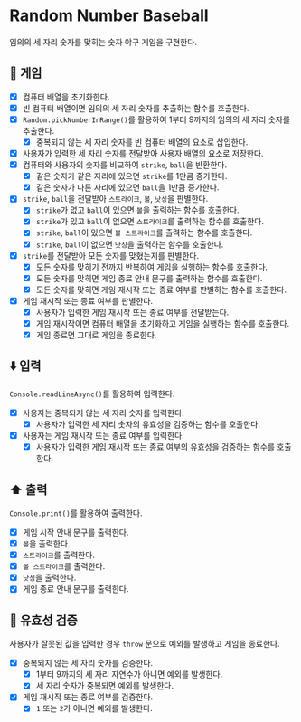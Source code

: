 # Random Number Baseball

임의의 세 자리 숫자를 맞히는 숫자 야구 게임을 구현한다.

## 🎰 게임

- [x] 컴퓨터 배열을 초기화한다.
- [x] 빈 컴퓨터 배열이면 임의의 세 자리 숫자를 추출하는 함수를 호출한다.
- [x] `Random.pickNumberInRange()`를 활용하여 1부터 9까지의 임의의 세 자리 숫자를 추출한다.
  - [x] 중복되지 않는 세 자리 숫자를 빈 컴퓨터 배열의 요소로 삽입한다.
- [x] 사용자가 입력한 세 자리 숫자를 전달받아 사용자 배열의 요소로 저장한다.
- [x] 컴퓨터와 사용자의 숫자를 비교하여 `strike`, `ball`을 반환한다.
  - [x] 같은 숫자가 같은 자리에 있으면 `strike`를 1만큼 증가한다.
  - [x] 같은 숫자가 다른 자리에 있으면 `ball`을 1만큼 증가한다.
- [x] `strike`, `ball`을 전달받아 `스트라이크`, `볼`, `낫싱`을 판별한다.
  - [x] `strike`가 없고 `ball`이 있으면 `볼`을 출력하는 함수를 호출한다.
  - [x] `strike`가 있고 `ball`이 없으면 `스트라이크`를 출력하는 함수를 호출한다.
  - [x] `strike`, `ball`이 있으면 `볼 스트라이크`를 출력하는 함수를 호출한다.
  - [x] `strike`, `ball`이 없으면 `낫싱`을 출력하는 함수를 호출한다.
- [x] `strike`를 전달받아 모든 숫자를 맞혔는지를 판별한다.
  - [x] 모든 숫자를 맞히기 전까지 반복하여 게임을 실행하는 함수를 호출한다.
  - [x] 모든 숫자를 맞히면 게임 종료 안내 문구를 출력하는 함수를 호출한다.
  - [x] 모든 숫자를 맞히면 게임 재시작 또는 종료 여부를 판별하는 함수를 호출한다.
- [x] 게임 재시작 또는 종료 여부를 판별한다.
  - [x] 사용자가 입력한 게임 재시작 또는 종료 여부를 전달받는다.
  - [x] 게임 재시작이면 컴퓨터 배열을 초기화하고 게임을 실행하는 함수를 호출한다.
  - [x] 게임 종료면 그대로 게임을 종료한다.

## ⬇️ 입력

`Console.readLineAsync()`를 활용하여 입력한다.

- [x] 사용자는 중복되지 않는 세 자리 숫자를 입력한다.
  - [x] 사용자가 입력한 세 자리 숫자의 유효성을 검증하는 함수를 호출한다.
- [x] 사용자는 게임 재시작 또는 종료 여부를 입력한다.
  - [x] 사용자가 입력한 게임 재시작 또는 종료 여부의 유효성을 검증하는 함수를 호출한다.

## ⬆️ 출력

`Console.print()`를 활용하여 출력한다.

- [x] 게임 시작 안내 문구를 출력한다.
- [x] `볼`을 출력한다.
- [x] `스트라이크`를 출력한다.
- [x] `볼 스트라이크`를 출력한다.
- [x] `낫싱`을 출력한다.
- [x] 게임 종료 안내 문구를 출력한다.

## 🐛 유효성 검증

사용자가 잘못된 값을 입력한 경우 `throw` 문으로 예외를 발생하고 게임을 종료한다.

- [x] 중복되지 않는 세 자리 숫자를 검증한다.
  - [x] 1부터 9까지의 세 자리 자연수가 아니면 예외를 발생한다.
  - [x] 세 자리 숫자가 중복되면 예외를 발생한다.
- [x] 게임 재시작 또는 종료 여부를 검증한다.
  - [x] `1` 또는 `2`가 아니면 예외를 발생한다.
